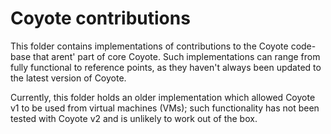 # Coyote contributions
This folder contains implementations of contributions to the Coyote code-base that arent' part of core Coyote. Such implementations can range from fully functional to reference points, as they haven't always been updated to the latest version of Coyote. 

Currently, this folder holds an older implementation which allowed Coyote v1 to be used from virtual machines (VMs); such functionality has not been tested with Coyote v2 and is unlikely to work out of the box.
